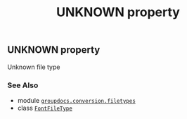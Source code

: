 ﻿---
title: UNKNOWN property
second_title: GroupDocs.Conversion for Python via .NET API References
description: 
type: docs
weight: 130
url: /python-net/groupdocs.conversion.filetypes/fontfiletype/unknown/
is_root: false
---

## UNKNOWN property


Unknown file type

### See Also
* module [`groupdocs.conversion.filetypes`](../../)
* class [`FontFileType`](/conversion/python-net/groupdocs.conversion.filetypes/fontfiletype)

